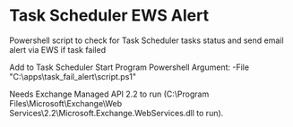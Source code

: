 # Task Scheduler EWS Alert
Powershell script to check for Task Scheduler tasks status and send email alert via EWS if task failed

Add to Task Scheduler
Start Program Powershell
Argument: -File "C:\apps\task_fail_alert\script.ps1"

Needs Exchange Managed API 2.2 to run (C:\Program Files\Microsoft\Exchange\Web Services\2.2\Microsoft.Exchange.WebServices.dll to run).
